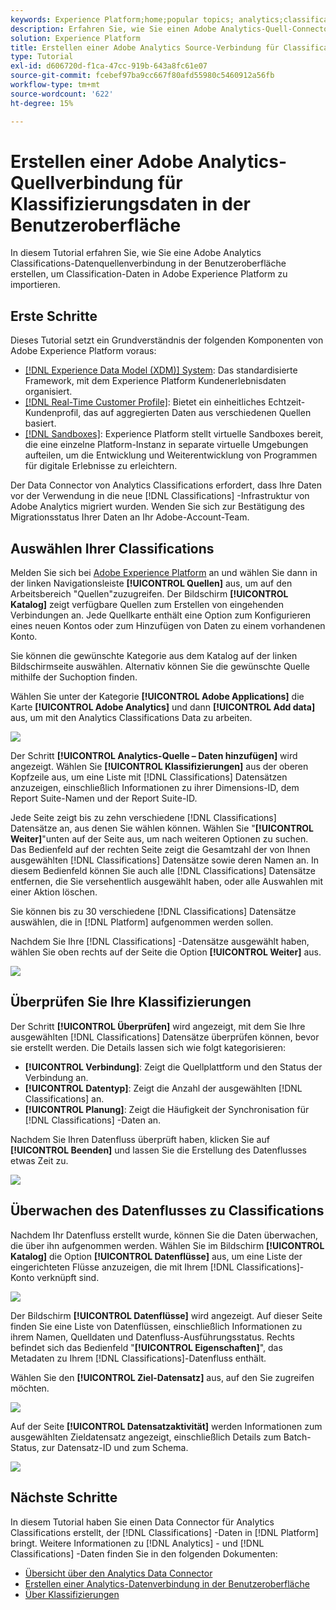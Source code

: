 ```yaml
---
keywords: Experience Platform;home;popular topics; analytics;classifications
description: Erfahren Sie, wie Sie einen Adobe Analytics-Quell-Connector über die Benutzeroberfläche erstellen, um Klassifizierungsdaten in Adobe Experience Platform zu importieren.
solution: Experience Platform
title: Erstellen einer Adobe Analytics Source-Verbindung für Classification-Daten in der Benutzeroberfläche
type: Tutorial
exl-id: d606720d-f1ca-47cc-919b-643a8fc61e07
source-git-commit: fcebef97ba9cc667f80afd55980c5460912a56fb
workflow-type: tm+mt
source-wordcount: '622'
ht-degree: 15%

---
```


# Erstellen einer Adobe Analytics-Quellverbindung für Klassifizierungsdaten in der Benutzeroberfläche

In diesem Tutorial erfahren Sie, wie Sie eine Adobe Analytics Classifications-Datenquellenverbindung in der Benutzeroberfläche erstellen, um Classification-Daten in Adobe Experience Platform zu importieren.

## Erste Schritte

Dieses Tutorial setzt ein Grundverständnis der folgenden Komponenten von Adobe Experience Platform voraus:

* [[!DNL Experience Data Model (XDM)] System](../../../../../xdm/home.md): Das standardisierte Framework, mit dem Experience Platform Kundenerlebnisdaten organisiert.
* [[!DNL Real-Time Customer Profile]](../../../../../profile/home.md): Bietet ein einheitliches Echtzeit-Kundenprofil, das auf aggregierten Daten aus verschiedenen Quellen basiert.
* [[!DNL Sandboxes]](../../../../../sandboxes/home.md): Experience Platform stellt virtuelle Sandboxes bereit, die eine einzelne Platform-Instanz in separate virtuelle Umgebungen aufteilen, um die Entwicklung und Weiterentwicklung von Programmen für digitale Erlebnisse zu erleichtern.

Der Data Connector von Analytics Classifications erfordert, dass Ihre Daten vor der Verwendung in die neue [!DNL Classifications] -Infrastruktur von Adobe Analytics migriert wurden. Wenden Sie sich zur Bestätigung des Migrationsstatus Ihrer Daten an Ihr Adobe-Account-Team.

## Auswählen Ihrer Classifications

Melden Sie sich bei [Adobe Experience Platform](https://platform.adobe.com) an und wählen Sie dann in der linken Navigationsleiste **[!UICONTROL Quellen]** aus, um auf den Arbeitsbereich &quot;Quellen&quot;zuzugreifen. Der Bildschirm **[!UICONTROL Katalog]** zeigt verfügbare Quellen zum Erstellen von eingehenden Verbindungen an. Jede Quellkarte enthält eine Option zum Konfigurieren eines neuen Kontos oder zum Hinzufügen von Daten zu einem vorhandenen Konto.

Sie können die gewünschte Kategorie aus dem Katalog auf der linken Bildschirmseite auswählen. Alternativ können Sie die gewünschte Quelle mithilfe der Suchoption finden.

Wählen Sie unter der Kategorie **[!UICONTROL Adobe Applications]** die Karte **[!UICONTROL Adobe Analytics]** und dann **[!UICONTROL Add data]** aus, um mit den Analytics Classifications Data zu arbeiten.

![](../../../../images/tutorials/create/classifications/catalog.png)

Der Schritt **[!UICONTROL Analytics-Quelle – Daten hinzufügen]** wird angezeigt. Wählen Sie **[!UICONTROL Klassifizierungen]** aus der oberen Kopfzeile aus, um eine Liste mit [!DNL Classifications] Datensätzen anzuzeigen, einschließlich Informationen zu ihrer Dimensions-ID, dem Report Suite-Namen und der Report Suite-ID.

Jede Seite zeigt bis zu zehn verschiedene [!DNL Classifications] Datensätze an, aus denen Sie wählen können. Wählen Sie &quot;**[!UICONTROL Weiter]**&quot;unten auf der Seite aus, um nach weiteren Optionen zu suchen. Das Bedienfeld auf der rechten Seite zeigt die Gesamtzahl der von Ihnen ausgewählten [!DNL Classifications] Datensätze sowie deren Namen an. In diesem Bedienfeld können Sie auch alle [!DNL Classifications] Datensätze entfernen, die Sie versehentlich ausgewählt haben, oder alle Auswahlen mit einer Aktion löschen.

Sie können bis zu 30 verschiedene [!DNL Classifications] Datensätze auswählen, die in [!DNL Platform] aufgenommen werden sollen.

Nachdem Sie Ihre [!DNL Classifications] -Datensätze ausgewählt haben, wählen Sie oben rechts auf der Seite die Option **[!UICONTROL Weiter]** aus.

![](../../../../images/tutorials/create/classifications/add-data.png)

## Überprüfen Sie Ihre Klassifizierungen

Der Schritt **[!UICONTROL Überprüfen]** wird angezeigt, mit dem Sie Ihre ausgewählten [!DNL Classifications] Datensätze überprüfen können, bevor sie erstellt werden. Die Details lassen sich wie folgt kategorisieren:

* **[!UICONTROL Verbindung]**: Zeigt die Quellplattform und den Status der Verbindung an.
* **[!UICONTROL Datentyp]**: Zeigt die Anzahl der ausgewählten [!DNL Classifications] an.
* **[!UICONTROL Planung]**: Zeigt die Häufigkeit der Synchronisation für [!DNL Classifications] -Daten an.

Nachdem Sie Ihren Datenfluss überprüft haben, klicken Sie auf **[!UICONTROL Beenden]** und lassen Sie die Erstellung des Datenflusses etwas Zeit zu.

![](../../../../images/tutorials/create/classifications/review.png)

## Überwachen des Datenflusses zu Classifications

Nachdem Ihr Datenfluss erstellt wurde, können Sie die Daten überwachen, die über ihn aufgenommen werden. Wählen Sie im Bildschirm **[!UICONTROL Katalog]** die Option **[!UICONTROL Datenflüsse]** aus, um eine Liste der eingerichteten Flüsse anzuzeigen, die mit Ihrem [!DNL Classifications]-Konto verknüpft sind.

![](../../../../images/tutorials/create/classifications/dataflows.png)

Der Bildschirm **[!UICONTROL Datenflüsse]** wird angezeigt. Auf dieser Seite finden Sie eine Liste von Datenflüssen, einschließlich Informationen zu ihrem Namen, Quelldaten und Datenfluss-Ausführungsstatus. Rechts befindet sich das Bedienfeld &quot;**[!UICONTROL Eigenschaften]**&quot;, das Metadaten zu Ihrem [!DNL Classifications]-Datenfluss enthält.

Wählen Sie den **[!UICONTROL Ziel-Datensatz]** aus, auf den Sie zugreifen möchten.

![](../../../../images/tutorials/create/classifications/list-of-dataflows.png)

Auf der Seite **[!UICONTROL Datensatzaktivität]** werden Informationen zum ausgewählten Zieldatensatz angezeigt, einschließlich Details zum Batch-Status, zur Datensatz-ID und zum Schema.

![](../../../../images/tutorials/create/classifications/dataset.png)

## Nächste Schritte

In diesem Tutorial haben Sie einen Data Connector für Analytics Classifications erstellt, der [!DNL Classifications] -Daten in [!DNL Platform] bringt. Weitere Informationen zu [!DNL Analytics] - und [!DNL Classifications] -Daten finden Sie in den folgenden Dokumenten:

* [Übersicht über den Analytics Data Connector](../../../../connectors/adobe-applications/analytics.md)
* [Erstellen einer Analytics-Datenverbindung in der Benutzeroberfläche](./analytics.md)
* [Über Klassifizierungen](https://experienceleague.adobe.com/docs/analytics/components/classifications/c-classifications.html)
